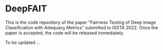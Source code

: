 # DeepFAIT
This is the code repository of the paper "Fairness Testing of Deep Image Classification with Adequacy Metrics" submitted to ISSTA 2022. Once the paper is accepted, the code will be released immediately. 

To be updated ...
